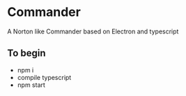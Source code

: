# Commander
A Norton like Commander based on Electron and typescript

## To begin
* npm i
* compile typescript
* npm start
